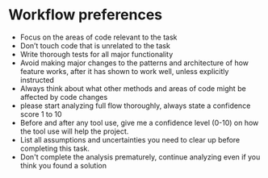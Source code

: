 # Workflow preferences

- Focus on the areas of code relevant to the task
- Don’t touch code that is unrelated to the task
- Write thorough tests for all major functionality
- Avoid making major changes to the patterns and architecture of how feature works, after it has shown to work well, unless explicitly instructed
- Always think about what other methods and areas of code might be affected by code changes
- please start analyzing full flow thoroughly, always state a confidence score 1 to 10
- Before and after any tool use, give me a confidence level (0-10) on how the tool use will help the project.
- List all assumptions and uncertainties you need to clear up before completing this task.
- Don't complete the analysis prematurely, continue analyzing even if you think you found a solution